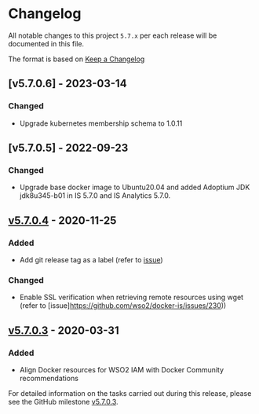 # Changelog
All notable changes to this project `5.7.x` per each release will be documented in this file.

The format is based on [Keep a Changelog](https://keepachangelog.com/en/1.0.0/)

## [v5.7.0.6] - 2023-03-14

### Changed
- Upgrade kubernetes membership schema to 1.0.11

## [v5.7.0.5] - 2022-09-23

### Changed
- Upgrade base docker image to Ubuntu20.04 and added Adoptium JDK jdk8u345-b01 in IS 5.7.0 and IS Analytics 5.7.0.

## [v5.7.0.4] - 2020-11-25

### Added
- Add git release tag as a label (refer to [issue](https://github.com/wso2/docker-is/issues/231))

### Changed
- Enable SSL verification when retrieving remote resources using wget (refer to [issue]https://github.com/wso2/docker-is/issues/230))

## [v5.7.0.3] - 2020-03-31

### Added
- Align Docker resources for WSO2 IAM with Docker Community recommendations

For detailed information on the tasks carried out during this release, please see the GitHub milestone
[v5.7.0.3](https://github.com/wso2/docker-is/milestone/11).

[v5.7.0.3]: https://github.com/wso2/docker-apim/compare/v5.7.0.2...v5.7.0.3
[v5.7.0.4]: https://github.com/wso2/docker-apim/compare/v5.7.0.3...v5.7.0.4
